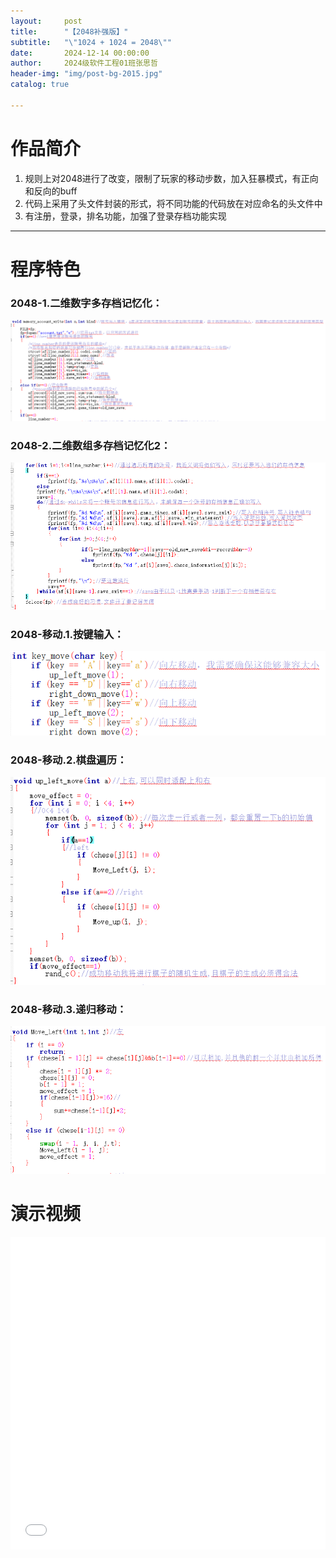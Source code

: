 ```yaml
---
layout:     post
title:      "【2048补强版】"
subtitle:   "\"1024 + 1024 = 2048\""
date:       2024-12-14 00:00:00
author:     2024级软件工程01班张思哲
header-img: "img/post-bg-2015.jpg"
catalog: true

---
```


# 作品简介

1.	规则上对2048进行了改变，限制了玩家的移动步数，加入狂暴模式，有正向和反向的buff   
2.	代码上采用了头文件封装的形式，将不同功能的代码放在对应命名的头文件中  
3.	有注册，登录，排名功能，加强了登录存档功能实现   

---

# 程序特色
### 2048-1.二维数字多存档记忆化：
![2048-1.二维数字多存档记忆化](https://raw.githubusercontent.com/swu-software-engineering/swu-software-engineering.github.io/refs/heads/master/img/in-post/2048-1.%E4%BA%8C%E7%BB%B4%E6%95%B0%E5%AD%97%E5%A4%9A%E5%AD%98%E6%A1%A3%E8%AE%B0%E5%BF%86%E5%8C%96.png)

### 2048-2.二维数组多存档记忆化2：
![2048-2.二维数组多存档记忆化2](https://raw.githubusercontent.com/swu-software-engineering/swu-software-engineering.github.io/refs/heads/master/img/in-post/2048-2.%E4%BA%8C%E7%BB%B4%E6%95%B0%E7%BB%84%E5%A4%9A%E5%AD%98%E6%A1%A3%E8%AE%B0%E5%BF%86%E5%8C%962.png)

### 2048-移动.1.按键输入：
![2048-移动.1.按键输入](https://raw.githubusercontent.com/swu-software-engineering/swu-software-engineering.github.io/refs/heads/master/img/in-post/2048-%E7%A7%BB%E5%8A%A8.1.%E6%8C%89%E9%94%AE%E8%BE%93%E5%85%A5.png)

### 2048-移动.2.棋盘遍历：
![2048-移动.2.棋盘遍历](https://raw.githubusercontent.com/swu-software-engineering/swu-software-engineering.github.io/refs/heads/master/img/in-post/2048-%E7%A7%BB%E5%8A%A8.2.%E6%A3%8B%E7%9B%98%E9%81%8D%E5%8E%86.png)

### 2048-移动.3.递归移动：
![2048-移动.3.递归移动](https://raw.githubusercontent.com/swu-software-engineering/swu-software-engineering.github.io/refs/heads/master/img/in-post/2048-%E7%A7%BB%E5%8A%A8.3.%E9%80%92%E5%BD%92%E7%A7%BB%E5%8A%A8.png)

# 演示视频

<iframe src="//player.bilibili.com/player.html?bvid=BV1LbPFeZEGg&page=1&high_quality=1&danmaku=0" allowfullscreen="allowfullscreen" width="100%" height="500" scrolling="no" frameborder="0" sandbox="allow-top-navigation allow-same-origin allow-forms allow-scripts"></iframe>